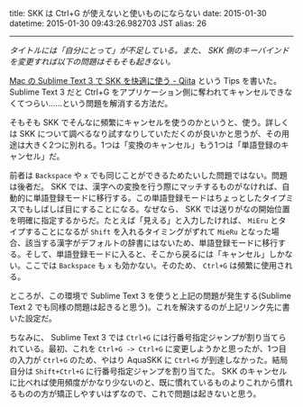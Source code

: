 title: SKK は Ctrl+G が使えないと使いものにならない
date: 2015-01-30
datetime: 2015-01-30 09:43:26.982703 JST
alias: 26

---
*タイトルには「自分にとって」が不足している。また、 SKK 側のキーバインドを変更すれば以下の問題はそもそも起きない。*



[Mac の Sublime Text 3 で SKK を快適に使う - Qiita](http://qiita.com/risou/items/e509ab9cd6ad92988021) という Tips を書いた。 Sublime Text 3 だと Ctrl+G をアプリケーション側に奪われてキャンセルできなくてつらい……という問題を解消する方法だ。



そもそも SKK でそんなに頻繁にキャンセルを使うのかというと、使う。詳しくは SKK について調べるなり試すなりしていただくのが良いかと思うが、その用途は大きく2つに別れる。1つは「変換のキャンセル」もう1つは「単語登録のキャンセル」だ。



前者は `Backspace` や `x` でも同じことができるためたいした問題ではない。問題は後者だ。 SKK では、漢字への変換を行う際にマッチするものがなければ、自動的に単語登録モードに移行する。この単語登録モードはちょっとしたタイプミスでもしばしば目にすることになる。なぜなら、 SKK では送りがなの開始位置を明確に指定するからだ。たとえば「見える」と入力したければ、 `MiEru` とタイプすることになるが `Shift` を入れるタイミングがずれて `MieRu` となった場合、該当する漢字がデフォルトの辞書にはないため、単語登録モードに移行する。そして、単語登録モードに入ると、そこから戻るには「キャンセル」しかない。ここでは `Backspace` も `x` も効かない。そのため、 `Ctrl+G` は頻繁に使用される。



ところが、この環境で Sublime Text 3 を使うと上記の問題が発生する(Sublime Text 2 でも同様の問題は起きると思う)。これを解決するのが上記リンク先に書いた設定だ。



ちなみに、 Sublime Text 3 では `Ctrl+G` には行番号指定ジャンプが割り当てられている。最初、これを `Ctrl+G -> Ctrl+G` に変更しようかと思ったが、1つ目の入力が `Ctrl+G` のため、やはり AquaSKK に `Ctrl+G` が到達しなかった。結局自分は `Shift+Ctrl+G` に行番号指定ジャンプを割り当てた。 SKK のキャンセルに比べれば使用頻度がかなり少ないのと、既に慣れているものよりこれから慣れるものの方が矯正しやすいはずなので、これで問題は起きないと思う。
